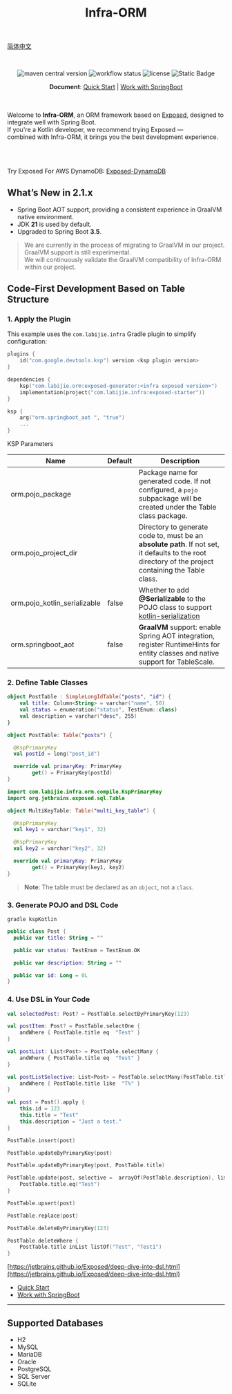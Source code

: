 <div align="center">
<h1>Infra-ORM</h1>
</div>
<br>

[简体中文](./readme_zh.md)

<br>

<div align="center">

![maven central version](https://img.shields.io/maven-central/v/com.labijie.orm/exposed-core?logo=java)
![workflow status](https://img.shields.io/github/actions/workflow/status/hongque-pro/infra-orm/build.yml)
![license](https://img.shields.io/github/license/hongque-pro/infra-orm?style=flat-square)
![Static Badge](https://img.shields.io/badge/GraalVM-supported-green?style=flat&logoColor=blue&labelColor=orange)

</div>

<div align="center">
<strong>Document</strong>: 
<a href="docs/quick_start.md">Quick Start</a>
| <a href="docs/use_spring.md">Work with SpringBoot</a>
</div>

<br>
<br>

Welcome to **Infra-ORM**, an ORM framework based on [Exposed](https://github.com/JetBrains/Exposed),
designed to integrate well with Spring Boot.  
If you're a Kotlin developer, we recommend trying Exposed —  
combined with Infra-ORM, it brings you the best development experience.

<br>
<br>

Try Exposed For AWS DynamoDB: [Exposed-DynamoDB](https://github.com/endink/Exposed-DynamoDB)

## What’s New in 2.1.x

- Spring Boot AOT support, providing a consistent experience in GraalVM native environment.
- JDK **21** is used by default.
- Upgraded to Spring Boot **3.5**.

> We are currently in the process of migrating to GraalVM in our project.  
> GraalVM support is still experimental.  
> We will continuously validate the GraalVM compatibility of Infra-ORM within our project.

## Code-First Development Based on Table Structure

### 1. Apply the Plugin

This example uses the `com.labijie.infra` Gradle plugin to simplify configuration:

```kotlin
plugins {
    id("com.google.devtools.ksp") version <ksp plugin version>
}

dependencies {
    ksp("com.labijie.orm:exposed-generator:<infra exposed version>")
    implementation(project("com.labijie.infra:exposed-starter"))
}

ksp {
    arg("orm.springboot_aot ", "true")
    ...
}
```

KSP Parameters

| Name                           | Default | Description                                                                                                                                           |
|--------------------------------|---------|-------------------------------------------------------------------------------------------------------------------------------------------------------|
| orm.pojo_package               |         | Package name for generated code. If not configured, a `pojo` subpackage will be created under the Table class package.                                |
| orm.pojo_project_dir           |         | Directory to generate code to, must be an **absolute path**. If not set, it defaults to the root directory of the project containing the Table class. |
| orm.pojo_kotlin_serializable   | false   | Whether to add **@Serializable** to the POJO class to support [kotlin-serialization](https://github.com/Kotlin/kotlinx.serialization)                 |
| orm.springboot_aot             | false   | **GraalVM** support: enable Spring AOT integration, register RuntimeHints for entity classes and native support for TableScale.                       |


### 2. Define Table Classes

```kotlin
object PostTable : SimpleLongIdTable("posts", "id") {
    val title: Column<String> = varchar("name", 50)
    val status = enumeration("status", TestEnum::class)
    val description = varchar("desc", 255)
}
```

```kotlin
object PostTable: Table("posts") {

  @KspPrimaryKey
  val postId = long("post_id") 

  override val primaryKey: PrimaryKey
        get() = PrimaryKey(postId)
}
```

```kotlin
import com.labijie.infra.orm.compile.KspPrimaryKey
import org.jetbrains.exposed.sql.Table

object MultiKeyTable: Table("multi_key_table") {

  @KspPrimaryKey
  val key1 = varchar("key1", 32)

  @KspPrimaryKey
  val key2 = varchar("key2", 32)

  override val primaryKey: PrimaryKey
        get() = PrimaryKey(key1, key2)
}
```

> **Note**: The table must be declared as an `object`, not a `class`.

### 3. Generate POJO and DSL Code

```shell
gradle kspKotlin
```

```kotlin
public class Post {
  public var title: String = ""

  public var status: TestEnum = TestEnum.OK

  public var description: String = ""

  public var id: Long = 0L
}
```

### 4. Use DSL in Your Code

```kotlin
val selectedPost: Post? = PostTable.selectByPrimaryKey(123)

val postItem: Post? = PostTable.selectOne {
    andWhere { PostTable.title eq  "Test" }
}

val postList: List<Post> = PostTable.selectMany {
    andWhere { PostTable.title eq  "Test" }
}

val postListSelective: List<Post> = PostTable.selectMany(PostTable.title, PostTable.description) {
    andWhere { PostTable.title like  "T%" }
}
```

```kotlin
val post = Post().apply {
    this.id = 123
    this.title = "Test"
    this.description = "Just a test."
}

PostTable.insert(post)
```

```kotlin
PostTable.updateByPrimaryKey(post)

PostTable.updateByPrimaryKey(post, PostTable.title)

PostTable.update(post, selective =  arrayOf(PostTable.description), limit = 1) {
    PostTable.title.eq("Test")
}

PostTable.upsert(post)

PostTable.replace(post)
```

```kotlin
PostTable.deleteByPrimaryKey(123)

PostTable.deleteWhere {
    PostTable.title inList listOf("Test", "Test1")
}
```

[https://jetbrains.github.io/Exposed/deep-dive-into-dsl.html](https://jetbrains.github.io/Exposed/deep-dive-into-dsl.html)

- [Quick Start](docs/quick_start.md)
- [Work with SpringBoot](docs/use_spring.md)

---

## Supported Databases

* H2
* MySQL
* MariaDB
* Oracle
* PostgreSQL
* SQL Server
* SQLite